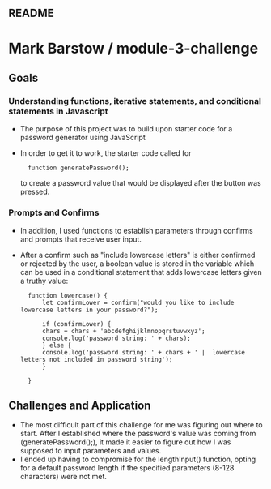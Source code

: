 ## README

# Mark Barstow / module-3-challenge

## Goals

### Understanding functions, iterative statements, and conditional statements in Javascript

- The purpose of this project was to build upon starter code for a password generator using JavaScript
- In order to get it to work, the starter code called for

        function generatePassword();

    to create a password value that would be displayed after the button was pressed.

### Prompts and Confirms 

- In addition, I used functions to establish parameters through confirms and prompts that receive user input.
- After a confirm such as "include lowercase letters" is either confirmed or rejected by the user, a boolean value is stored in the variable which can be used in a conditional statement that adds lowercase letters given a truthy value: 

        function lowercase() {
            let confirmLower = confirm("would you like to include lowercase letters in your password?");
            
            if (confirmLower) {
            chars = chars + 'abcdefghijklmnopqrstuvwxyz';
            console.log('password string: ' + chars);
            } else {
            console.log('password string: ' + chars + ' |  lowercase letters not included in password string');
            }

        }


## Challenges and Application

- The most difficult part of this challenge for me was figuring out where to start. After I established where the password's value was coming from (generatePassword();), it made it easier to figure out how I was supposed to input parameters and values.
- I ended up having to compromise for the lengthInput() function, opting for a default password length if the specified parameters (8-128 characters) were not met.
